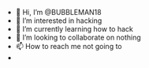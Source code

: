- 👋 Hi, I’m @BUBBLEMAN18
- 👀 I’m interested in hacking
- 🌱 I’m currently learning how to hack
- 💞️ I’m looking to collaborate on nothing
- 📫 How to reach me not going to
- 

<!---
BUBBLEMAN18/BUBBLEMAN18 is a ✨ special ✨ repository because its `README.md` (this file) appears on your GitHub profile.
You can click the Preview link to take a look at your changes.
--->
